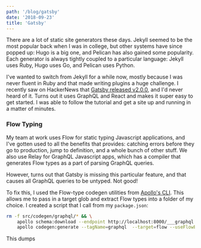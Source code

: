 ```yaml
---
path: '/blog/gatsby'
date: '2018-09-23'
title: 'Gatsby'
---
```


There are a lot of static site generators these days. Jekyll seemed to be the most popular back when I was in college, but other systems have since popped up: Hugo is a big one, and Pelican has also gained some popularity. Each generator is always tightly coupled to a particular language: Jekyll uses Ruby, Hugo uses Go, and Pelican uses Python.

I've wanted to switch from Jekyll for a while now, mostly because I was never fluent in Ruby and that made writing plugins a huge challenge. I recently saw on HackerNews that [Gatsby released v2.0.0](https://www.gatsbyjs.org/blog/2018-09-17-gatsby-v2/), and I'd never heard of it. Turns out it uses GraphQL and React and makes it super easy to get started. I was able to follow the tutorial and get a site up and running in a matter of minutes.

### Flow Typing

My team at work uses Flow for static typing Javascript applications, and I've gotten used to all the benefits that provides: catching errors before they go to production, jump to definition, and a whole bunch of other stuff. We also use Relay for GraphQL Javascript apps, which has a compiler that generates Flow types as a part of parsing GraphQL queries.

However, turns out that Gatsby is missing this particular feature, and that causes all GraphQL queries to be untyped. Not good!

To fix this, I used the Flow-type codegen utilities from [Apollo's CLI](https://github.com/apollographql/apollo-cli). This allows me to pass in a target glob and extract Flow types into a folder of my choice. I created a script that I call from my `package.json`:

```bash
rm -f src/codegen/graphql/* && \
    apollo schema:download --endpoint http://localhost:8000/___graphql gatsby-schema.json && \
    apollo codegen:generate --tagName=graphql  --target=flow --useFlowExactObjects --useFlowReadOnlyTypes --queries='./src/**/*.js' --schema=./gatsby-schema.json --outputFlat src/codegen/graphql
```

This dumps
